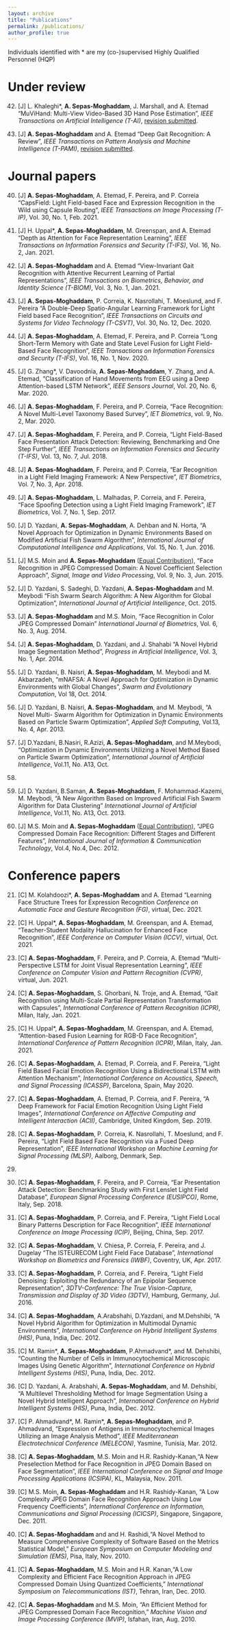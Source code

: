 ```yaml
---
layout: archive
title: "Publications"
permalink: /publications/
author_profile: true
---
```


Individuals identified with * are my (co-)supervised Highly Qualified Personnel (HQP)

Under review
======

42. [J] L. Khaleghi*, <b>A. Sepas-Moghaddam</b>, J. Marshall, and A. Etemad “MuViHand: Multi-View Video-Based 3D Hand Pose Estimation”, <i>IEEE Transactions on Artificial Intelligence (T-AI)</i>, <u>revision submitted</u>.

41. [J] <b>A. Sepas-Moghaddam</b> and A. Etemad “Deep Gait Recognition: A Review”, <i>IEEE Transactions on Pattern Analysis and Machine Intelligence (T-PAMI)</i>, <u>revision submitted</u>.

Journal papers
======

40. [J] <b>A. Sepas-Moghaddam</b>, A. Etemad, F. Pereira, and P. Correia “CapsField: Light
Field-based Face and Expression Recognition in the Wild using Capsule Routing”, <i>IEEE
Transactions on Image Processing (T-IP)</i>, Vol. 30, No. 1, Feb. 2021.

39. [J] H. Uppal*, <b>A. Sepas-Moghaddam</b>, M. Greenspan, and A. Etemad “Depth as Attention
for Face Representation Learning”, <i>IEEE Transactions on Information Forensics and
Security (T-IFS)</i>,  Vol. 16, No. 2, Jan. 2021.

38. [J] <b>A. Sepas-Moghaddam</b> and A. Etemad “View-Invariant Gait Recognition with Attentive
Recurrent Learning of Partial Representations”, <i>IEEE Transactions on Biometrics,
Behavior, and Identity Science (T-BIOM)</i>, Vol. 3, No. 1, Jan. 2021.

37. [J] <b>A. Sepas-Moghaddam</b>, P. Correia, K. Nasrollahi, T. Moeslund, and F. Pereira “A
Double-Deep Spatio-Angular Learning Framework for Light Field based Face Recognition”,
<i>IEEE Transactions on Circuits and Systems for Video Technology (T-CSVT)</i>, Vol. 30, No. 12, Dec. 2020.

36. [J] <b>A. Sepas-Moghaddam</b>, A. Etemad, F. Pereira, and P. Correia “Long Short-Term
Memory with Gate and State Level Fusion for Light Field-Based Face Recognition”,
<i>IEEE Transactions on Information Forensics and Security (T-IFS)</i>, Vol. 16, No. 1, Nov. 2020.

35. [J] G. Zhang*, V. Davoodnia, <b>A. Sepas-Moghaddam</b>, Y. Zhang, and A. Etemad, “Classification
of Hand Movements from EEG using a Deep Attention-based LSTM Network”,
<i>IEEE Sensors Journal</i>, Vol. 20, No. 6, Mar. 2020.

34. [J] <b>A. Sepas-Moghaddam</b>, F. Pereira, and P. Correia, “Face Recognition: A Novel
Multi-Level Taxonomy Based Survey”, <i>IET Biometrics</i>, vol. 9, No. 2, Mar. 2020.

33. [J] <b>A. Sepas-Moghaddam</b>, F. Pereira, and P. Correia, “Light Field-Based Face Presentation
Attack Detection: Reviewing, Benchmarking and One Step Further”, <i>IEEE
Transactions on Information Forensics and Security (T-IFS)</i>, Vol. 13, No. 7, Jul. 2018.

32. [J] <b>A. Sepas-Moghaddam</b>, F. Pereira, and P. Correia, “Ear Recognition in a Light Field
Imaging Framework: A New Perspective”, <i>IET Biometrics</i>, Vol. 7, No. 3, Apr. 2018.

31. [J] <b>A. Sepas-Moghaddam</b>, L. Malhadas, P. Correia, and F. Pereira, “Face Spoofing
Detection using a Light Field Imaging Framework”, <i>IET Biometrics</i>, Vol. 7, No. 1,
Sep. 2017.

30. [J] D. Yazdani, <b>A. Sepas-Moghaddam</b>, A. Dehban and N. Horta, “A Novel Approach
for Optimization in Dynamic Environments Based on Modified Artificial Fish Swarm
Algorithm”, <i>International Journal of Computational Intelligence and Applications</i>, Vol.
15, No. 1, Jun. 2016.

29. [J] M.S. Moin and <b>A. Sepas-Moghaddam</b> (<u>Equal Contribution</u>), “Face Recognition in
JPEG Compressed Domain: A Novel Coefficient Selection Approach”, <i>Signal, Image
and Video Processing</i>, Vol. 9, No. 3, Jun. 2015.

28. [J] D. Yazdani, S. Sadeghi, D. Yazdani, <b>A. Sepas-Moghaddam</b> and M. Meybodi “Fish
Swarm Search Algorithm: A New Algorithm for Global Optimization”, <i>International
Journal of Artificial Intelligence</i>, Oct. 2015.

27. [J] <b>A. Sepas-Moghaddam</b> and M.S. Moin, “Face Recognition in Color JPEG Compressed
Domain” <i>International Journal of Biometrics</i>, Vol. 6, No. 3, Aug. 2014.

26. [J] <b>A. Sepas-Moghaddam</b>, D. Yazdani, and J. Shahabi “A Novel Hybrid Image Segmentation
Method”, <i>Progress in Artificial Intelligence</i>, Vol. 3, No. 1, Apr. 2014.

25. [J] D. Yazdani, B. Naisri, <b>A. Sepas-Moghaddam</b>, M. Meybodi and M. Akbarzadeh,
“mNAFSA: A Novel Approach for Optimization in Dynamic Environments with Global
Changes”, <i>Swarm and Evolutionary Computation</i>, Vol 18, Oct. 2014.

24. [J] D. Yazdani, B. Naisri, <b>A. Sepas-Moghaddam</b>, and M. Meybodi, “A Novel Multi-
Swarm Algorithm for Optimization in Dynamic Environments Based on Particle Swarm
Optimization”, <i>Applied Soft Computing</i>, Vol.13, No. 4, Apr. 2013.

23. [J] D.Yazdani, B.Nasiri, R.Azizi, <b>A. Sepas-Moghaddam</b>, and M.Meybodi, “Optimization
in Dynamic Environments Utilizing a Novel Method Based on Particle Swarm
Optimization”, <i>International Journal of Artificial Intelligence</i>, Vol.11, No. A13, Oct.
2013.

22. [J] D. Yazdani, B.Saman, <b>A. Sepas-Moghaddam</b>, F. Mohammad-Kazemi, M. Meybodi,
“A New Algorithm Based on Improved Artificial Fish Swarm Algorithm for Data
Clustering” <i>International Journal of Artificial Intelligence</i>, Vol.11, No. A13, Oct. 2013.

21. [J] M.S. Moin and <b>A. Sepas-Moghaddam</b> (<u>Equal Contribution</u>), “JPEG Compressed
Domain Face Recognition: Different Stages and Different Features”, <i>International
Journal of Information & Communication Technology</i>, Vol.4, No.4, Dec. 2012.

Conference papers
======

21. [C] M. Kolahdoozi*, <b>A. Sepas-Moghaddam</b> and A. Etemad “Learning Face Structure Trees for Expression Recognition <i>Conference on Automatic Face and Gesture Recognition (FG)</i>, virtual, Dec. 2021.

20. [C] H. Uppal*, <b>A. Sepas-Moghaddam</b>, M. Greenspan, and A. Etemad, “Teacher-Student
Modality Hallucination for Enhanced Face Recognition”, <i>IEEE Conference on Computer
Vision (ICCV)</i>, virtual, Oct. 2021.

19. [C] <b>A. Sepas-Moghaddam</b>, F. Pereira, and P. Correia, A. Etemad “Multi-Perspective
LSTM for Joint Visual Representation Learning”, <i> IEEE Conference on
Computer Vision and Pattern Recognition (CVPR)</i>, virtual, Jun. 2021.

18. [C] <b>A. Sepas-Moghaddam</b>, S. Ghorbani, N. Troje, and A. Etemad, “Gait Recognition
using Multi-Scale Partial Representation Transformation with Capsules”, <i>International
Conference of Pattern Recognition (ICPR)</i>, Milan, Italy, Jan. 2021.

17. [C] H. Uppal*, <b>A. Sepas-Moghaddam</b>, M. Greenspan, and A. Etemad, “Attention-based
Fusion Learning for RGB-D Face Recognition”, <i>International Conference of Pattern
Recognition (ICPR)</i>, Milan, Italy, Jan. 2021.

16. [C] <b>A. Sepas-Moghaddam</b>, A. Etemad, P. Correia, and F. Pereira, “Light Field Based
Facial Emotion Recognition Using a Bidirectional LSTM with Attention Mechanism”,
<i>International Conference on Acoustics, Speech, and Signal Processing (ICASSP)</i>,
Barcelona, Spain, May 2020.

15. [C] <b>A. Sepas-Moghaddam</b>, A. Etemad, P. Correia, and F. Pereira, “A Deep Framework
for Facial Emotion Recognition Using Light Field Images”, <i>International Conference on
Affective Computing and Intelligent Interaction (ACII)</i>, Cambridge, United Kingdom,
Sep. 2019.

14. [C] <b>A. Sepas-Moghaddam</b>, P. Correia, K. Nasrollahi, T. Moeslund, and F. Pereira, “Light
Field Based Face Recognition via a Fused Deep Representation”, <i>IEEE International
Workshop on Machine Learning for Signal Processing (MLSP)</i>, Aalborg, Denmark, Sep.
2018.

13. [C] <b>A. Sepas-Moghaddam</b>, F. Pereira, and P. Correia, “Ear Presentation Attack Detection:
Benchmarking Study with First Lenslet Light Field Database”, <i>European Signal
Processing Conference (EUSIPCO)</i>, Rome, Italy, Sep. 2018.

12. [C] <b>A. Sepas-Moghaddam</b>, P. Correia, and F. Pereira, “Light Field Local Binary Patterns
Description for Face Recognition”, <i>IEEE International Conference on Image Processing
(ICIP)</i>, Beijing, China, Sep. 2017.

11. [C] <b>A. Sepas-Moghaddam</b>, V. Chiesa, P. Correia, F. Pereira, and J. Dugelay “The ISTEURECOM
Light Field Face Database”, <i>International Workshop on Biometrics and
Forensics (IWBF)</i>, Coventry, UK, Apr. 2017.

10. [C] <b>A. Sepas-Moghaddam</b>, P. Correia, and F. Pereira, “Light Field Denoising: Exploiting
the Redundancy of an Epipolar Sequence Representation”, <i>3DTV-Conference: The True
Vision-Capture, Transmission and Display of 3D Video (3DTV)</i>, Hamburg, Germany,
Jul. 2016.

9. [C] <b>A. Sepas-Moghaddam</b>, A.Arabshahi, D.Yazdani, and M.Dehshibi, “A Novel Hybrid
Algorithm for Optimization in Multimodal Dynamic Environments”, <i>International
Conference on Hybrid Intelligent Systems (HIS)</i>, Puna, India, Dec. 2012.

8. [C] M. Ramin*, <b>A. Sepas-Moghaddam</b>, P.Ahmadvand*, and M. Dehshibi, “Counting the
Number of Cells in Immunocytochemical Microscopic Images Using Genetic Algorithm”,
<i>International Conference on Hybrid Intelligent Systems (HIS)</i>, Puna, India, Dec. 2012.

7. [C] D. Yazdani, A. Arabshahi, <b>A. Sepas-Moghaddam</b>, and M. Dehshibi, “A Multilevel
Thresholding Method for Image Segmentation Using a Novel Hybrid Intelligent Approach”,
<i>International Conference on Hybrid Intelligent Systems (HIS)</i>, Puna, India,
Dec. 2012.

6. [C] P. Ahmadvand*, M. Ramin*, <b>A. Sepas-Moghaddam</b>, and P. Ahmadvand, “Expression
of Antigens in Immunocytochemical Images Utilizing an Image Analysis Method”, <i>IEEE
Mediterranean Electrotechnical Conference (MELECON)</i>, Yasmine, Tunisia, Mar. 2012.

5. [C] <b>A. Sepas-Moghaddam</b>, M.S. Moin and H.R. Rashidy-Kanan,“A New Preselection
Method for Face Recognition in JPEG Domain Based on Face Segmentation”, <i>IEEE
International Conference on Signal and Image Processing Applications (ICSIPA)</i>, KL,
Malaysia, Nov. 2011.

4. [C] M.S. Moin, <b>A. Sepas-Moghaddam</b> and H.R. Rashidy-Kanan, “A Low Complexity
JPEG Domain Face Recognition Approach Using Low Frequency Coefficients”, <i>International
Conference on Information, Communications and Signal Processing (ICICSP)</i>,
Singapore, Singapore, Dec. 2011.

3. [C] <b>A. Sepas-Moghaddam</b> and and H. Rashidi,“A Novel Method to Measure Comprehensive
Complexity of Software Based on the Metrics Statistical Model,” <i>European
Symposium on Computer Modeling and Simulation (EMS)</i>, Pisa, Italy, Nov. 2010.

2. [C] <b>A. Sepas-Moghaddam</b>, M.S. Moin and H.R. Kanan,“A Low Complexity and Efficient
Face Recognition Approach in JPEG Compressed Domain Using Quantized Coefficients,”
<i>International Symposium on Telecommunications (IST)</i>, Tehran, Iran, Dec. 2010.

1. [C] <b>A. Sepas-Moghaddam</b> and M.S. Moin, “An Efficient Method for JPEG Compressed
Domain Face Recognition,” <i>Machine Vision and Image Processing Conference (MVIP)</i>,
Isfahan, Iran, Aug. 2010.